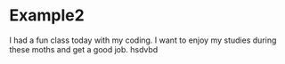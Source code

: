# Example2
I had a fun class today with my coding.
I want to enjoy my studies during these moths and get a good job.
hsdvbd